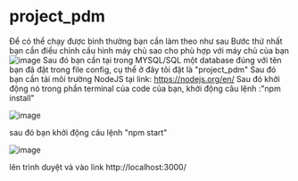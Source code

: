 # project_pdm
Để có thể chạy được bình thường bạn cần làm theo như sau
Bước thứ nhất bạn cần điều chỉnh cấu hình máy chủ sao cho phù hợp với máy chủ của bạn
![image](https://user-images.githubusercontent.com/91869278/168474020-c684d096-3559-4557-926b-1a9262078b5b.png)
Sau đó bạn cần tại trong MYSQL/SQL một database đúng với tên bạn đã đặt trong file config, cụ thể ở đây tôi đặt là "project_pdm"
Sau đó bạn cần tải môi trường NodeJS tại link: https://nodejs.org/en/
Sau đó khởi động nó
trong phần terminal của code của bạn, khởi động câu lệnh :"npm install"

![image](https://user-images.githubusercontent.com/91869278/168474195-f66ce86b-81bd-49cd-9513-5dc7ee9704d4.png)

sau đó bạn khởi động câu lệnh "npm start"

![image](https://user-images.githubusercontent.com/91869278/168474200-5d761e49-fa3d-4f39-b7fb-7d1d0f3c50dc.png)

lên trình duyệt và vào link http://localhost:3000/

